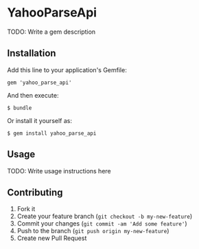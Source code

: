 # YahooParseApi

TODO: Write a gem description

## Installation

Add this line to your application's Gemfile:

    gem 'yahoo_parse_api'

And then execute:

    $ bundle

Or install it yourself as:

    $ gem install yahoo_parse_api

## Usage

TODO: Write usage instructions here

## Contributing

1. Fork it
2. Create your feature branch (`git checkout -b my-new-feature`)
3. Commit your changes (`git commit -am 'Add some feature'`)
4. Push to the branch (`git push origin my-new-feature`)
5. Create new Pull Request
